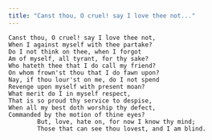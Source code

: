 ```yaml
---
title: "Canst thou, O cruel! say I love thee not..."
---
```


	Canst thou, O cruel! say I love thee not,
	When I against myself with thee partake?
	Do I not think on thee, when I forgot
	Am of myself, all tyrant, for thy sake?
	Who hateth thee that I do call my friend?
	On whom frown'st thou that I do fawn upon?
	Nay, if thou lour'st on me, do I not spend
	Revenge upon myself with present moan?
	What merit do I in myself respect,
	That is so proud thy service to despise,
	When all my best doth worship thy defect,
	Commanded by the motion of thine eyes?
			But, love, hate on, for now I know thy mind;
			Those that can see thou lovest, and I am blind.

